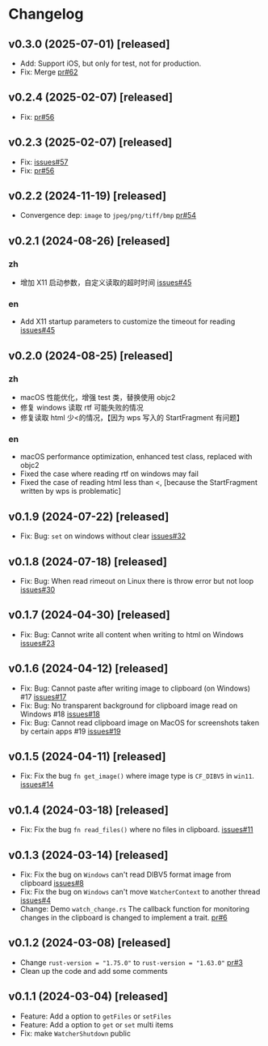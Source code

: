# Changelog

## v0.3.0 (2025-07-01) [released]

- Add: Support iOS, but only for test, not for production.
- Fix: Merge [pr#62](https://github.com/ChurchTao/clipboard-rs/pull/62)

## v0.2.4 (2025-02-07) [released]

- Fix: [pr#56](https://github.com/ChurchTao/clipboard-rs/pull/56)

## v0.2.3 (2025-02-07) [released]

- Fix: [issues#57](https://github.com/ChurchTao/clipboard-rs/issues/57)
- Fix: [pr#56](https://github.com/ChurchTao/clipboard-rs/pull/56)

## v0.2.2 (2024-11-19) [released]

- Convergence dep: `image` to `jpeg/png/tiff/bmp` [pr#54](https://github.com/ChurchTao/clipboard-rs/pull/54)

## v0.2.1 (2024-08-26) [released]

### zh

- 增加 X11 启动参数，自定义读取的超时时间 [issues#45](https://github.com/ChurchTao/clipboard-rs/issues/45)

### en

- Add X11 startup parameters to customize the timeout for reading [issues#45](https://github.com/ChurchTao/clipboard-rs/issues/45)

## v0.2.0 (2024-08-25) [released]

### zh

- macOS 性能优化，增强 test 类，替换使用 objc2
- 修复 windows 读取 rtf 可能失败的情况
- 修复读取 html 少<的情况，【因为 wps 写入的 StartFragment 有问题】

### en

- macOS performance optimization, enhanced test class, replaced with objc2
- Fixed the case where reading rtf on windows may fail
- Fixed the case of reading html less than <, [because the StartFragment written by wps is problematic]

## v0.1.9 (2024-07-22) [released]

- Fix: Bug: `set` on windows without clear [issues#32](https://github.com/ChurchTao/clipboard-rs/issues/32)

## v0.1.8 (2024-07-18) [released]

- Fix: Bug: When read rimeout on Linux there is throw error but not
  loop [issues#30](https://github.com/ChurchTao/clipboard-rs/issues/30)

## v0.1.7 (2024-04-30) [released]

- Fix: Bug: Cannot write all content when writing to html on
  Windows [issues#23](https://github.com/ChurchTao/clipboard-rs/issues/23)

## v0.1.6 (2024-04-12) [released]

- Fix: Bug: Cannot paste after writing image to clipboard (on Windows)
  #17 [issues#17](https://github.com/ChurchTao/clipboard-rs/issues/17)
- Fix: Bug: No transparent background for clipboard image read on Windows
  #18 [issues#18](https://github.com/ChurchTao/clipboard-rs/issues/18)
- Fix: Bug: Cannot read clipboard image on MacOS for screenshots taken by certain apps
  #19 [issues#19](https://github.com/ChurchTao/clipboard-rs/issues/19)

## v0.1.5 (2024-04-11) [released]

- Fix: Fix the bug `fn get_image()` where image type is `CF_DIBV5`
  in `win11`. [issues#14](https://github.com/ChurchTao/clipboard-rs/issues/14)

## v0.1.4 (2024-03-18) [released]

- Fix: Fix the bug `fn read_files()` where no files in
  clipboard. [issues#11](https://github.com/ChurchTao/clipboard-rs/issues/11)

## v0.1.3 (2024-03-14) [released]

- Fix: Fix the bug on `Windows` can't read DIBV5 format image from
  clipboard [issues#8](https://github.com/ChurchTao/clipboard-rs/issues/8)
- Fix: Fix the bug on `Windows` can't move `WatcherContext` to another
  thread [issues#4](https://github.com/ChurchTao/clipboard-rs/issues/4)
- Change: Demo `watch_change.rs` The callback function for monitoring changes in the clipboard is changed to implement a
  trait. [pr#6](https://github.com/ChurchTao/clipboard-rs/pull/6)

## v0.1.2 (2024-03-08) [released]

- Change `rust-version = "1.75.0"` to `rust-version = "1.63.0"` [pr#3](https://github.com/ChurchTao/clipboard-rs/pull/3)
- Clean up the code and add some comments

## v0.1.1 (2024-03-04) [released]

- Feature: Add a option to `getFiles` or `setFiles`
- Feature: Add a option to `get` or `set` multi items
- Fix: make `WatcherShutdown` public
